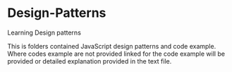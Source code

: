 # Design-Patterns
Learning Design patterns

This is folders contained JavaScript design patterns and code example. Where codes example are not provided linked for the code example will be provided or detailed explanation provided in the text file.
